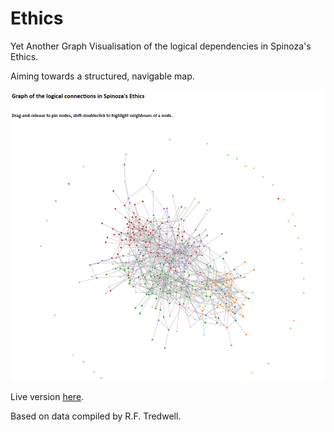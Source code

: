 # Ethics
Yet Another Graph Visualisation of the logical dependencies in Spinoza's Ethics.

Aiming towards a structured, navigable map.

![Image of Graph](sample.png)

Live version [here](https://autio.github.io/projects/spinoza_ethics/).

Based on data compiled by R.F. Tredwell.